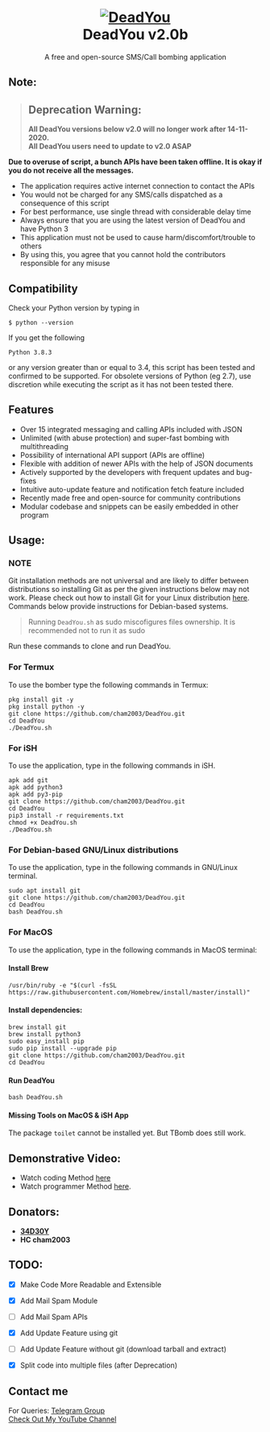 <h1 align="center">
  <br>
  <a href="https://github.com/cham2003/DeadYou.git"><img src="https://i.ibb.co/s9JzQCC/DeadYou.png" alt="DeadYou"></a>
  <br>
  DeadYou v2.0b
  <br>
</h1>


<p align="center">A free and open-source SMS/Call bombing application</p>

## Note:


> ## Deprecation Warning:
> **All DeadYou versions below v2.0 will no longer work after 14-11-2020.**  
**All DeadYou users need to update to v2.0 ASAP**

**Due to overuse of script, a bunch APIs have been taken offline. It is okay if you do not receive all the messages.**


- The application requires active internet connection to contact the APIs
- You would not be charged for any SMS/calls dispatched as a consequence of this script
- For best performance, use single thread with considerable delay time
- Always ensure that you are using the latest version of DeadYou and have Python 3
- This application must not be used to cause harm/discomfort/trouble to others
- By using this, you agree that you cannot hold the contributors responsible for any misuse

## Compatibility
Check your Python version by typing in
```shell script
$ python --version
```
If you get the following
```shell script
Python 3.8.3
```
or any version greater than or equal to 3.4, this script has been tested and confirmed to be supported. For obsolete versions of Python (eg 2.7), use discretion while executing the script as it has not been tested there.

## Features

- Over 15 integrated messaging and calling APIs included with JSON
- Unlimited (with abuse protection) and super-fast bombing with multithreading
- Possibility of international API support (APIs are offline)
- Flexible with addition of newer APIs with the help of JSON documents
- Actively supported by the developers with frequent updates and bug-fixes
- Intuitive auto-update feature and notification fetch feature included
- Recently made free and open-source for community contributions
- Modular codebase and snippets can be easily embedded in other program


## Usage:

### NOTE 

Git installation methods are not universal and are likely to differ between distributions so installing Git as per the given instructions below may not work. Please check out how to install Git for your Linux distribution [here](https://git-scm.com/). Commands below provide instructions for Debian-based systems.

>Running `DeadYou.sh` as sudo miscofigures files ownership. It is recommended not to run it as sudo

Run these commands to clone and run DeadYou.

### For Termux

To use the bomber type the following commands in Termux:
```shell script
pkg install git -y 
pkg install python -y 
git clone https://github.com/cham2003/DeadYou.git
cd DeadYou
./DeadYou.sh
```

### For iSH

To use the application, type in the following commands in iSH.
```shell script
apk add git
apk add python3
apk add py3-pip
git clone https://github.com/cham2003/DeadYou.git
cd DeadYou
pip3 install -r requirements.txt
chmod +x DeadYou.sh
./DeadYou.sh
```

### For Debian-based GNU/Linux distributions

To use the application, type in the following commands in GNU/Linux terminal.
```shell script
sudo apt install git
git clone https://github.com/cham2003/DeadYou.git
cd DeadYou
bash DeadYou.sh
```

### For MacOS

To use the application, type in the following commands in MacOS terminal:

#### Install Brew

```shell script
/usr/bin/ruby -e "$(curl -fsSL https://raw.githubusercontent.com/Homebrew/install/master/install)"
````

#### Install dependencies:

```shell script
brew install git
brew install python3
sudo easy_install pip
sudo pip install --upgrade pip
git clone https://github.com/cham2003/DeadYou.git
cd DeadYou
```

#### Run DeadYou

```shell script
bash DeadYou.sh
```

#### Missing Tools on MacOS & iSH App

The package `toilet` cannot be installed yet. But TBomb does still work.

## Demonstrative Video:

- Watch coding Method [here](https://www.youtube.com/watch?v=CL-i-cOEA0U&t)  
- Watch programmer Method [here](https://www.youtube.com/watch?v=CL-i-cOEA0U&t).  

## Donators:

- **[34D30Y](sasipclass@gmail.com)**
- **HC cham2003**

## TODO:

- [x] Make Code More Readable and Extensible
- [x] Add Mail Spam Module
- [ ] Add Mail Spam APIs
- [x] Add Update Feature using git
- [ ] Add Update Feature without git (download tarball and extract)
- [x] Split code into multiple files (after Deprecation)


## Contact me  

For Queries: [Telegram Group](https://t.me/DeadYouchat)  
[Check Out My YouTube Channel](https://www.youtube.com/c/programmertech)

